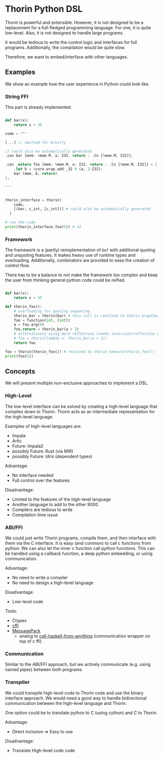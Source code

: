 # Thorin Python DSL

Thorin is powerful and extensible.
However, it is not designed to be a replacement for a full-fledged programming language.
For one, it is quite low-level.
Also, it is not designed to handle large programs.

It would be tedious to write the control logic and interfaces for full programs. 
Additionally, the compilation would be quite slow.

Therefore, we want to embed/interface with other languages.

## Examples

We show an example how the user experience in Python could look like.

### String FFI

This part is already implemented.

```python

def bar(x):
    return x + 35

```
```python
code = """
```
```rust
[...] // omitted for brevity

// could also be automatically generated
.con bar [mem: %mem.M, a: I32, return : .Cn [%mem.M, I32]];

.con .extern foo [mem: %mem.M, a: I32, return : .Cn [%mem.M, I32]] = {
    .let b = %core.wrap.add _32 0 (a, 2:I32);
    bar (mem, b, return)
};
```
```python
"""
```
```python

thorin_interface = thorin(
    code, 
    [(bar, c_int, [c_int])] # could also be automatically generated
  )

# run the code
print(thorin_interface.foo(5)) # 42
```

### Framework

The framework is a (partly) reimplementation of `Def` with
additional quoting and unquoting features.
It makes heavy use of runtime types and overloading.
Additionally, combinators are provided to ease the creation of control flow.

There has to be a balance to not make the framework too complex
and keep the user from thinking general python code could be reified.

```python

def bar(x):
    return x + 35

def thorin_foo():
    # overloading for quoting unquoting
    thorin_bar = thorin(bar) # this call is resolved to thorin_wrap(bar)
    foo = function(int, [int])
    a = foo.arg(0)
    foo.return = thorin_bar(a + 2)
    # alternatively using more reflection (needs inversion/reflection of lambda terms)
    # foo = thorin(lambda a: thorin_bar(a + 2))
    return foo

foo = thorin(thorin_foo()) # resolved to thorin_execute(thorin_foo())
print(foo(5))
```

## Concepts

We will present multiple non-exclusive approaches to implement a DSL.

### High-Level

The low-level interface can be solved by creating a high-level language that compiles down to Thorin.
Thorin acts as an intermediate representation for the high-level language.

Examples of high-level languages are:
* Impala
* Artic
* Future: Impala2
* possibly Future: Rust (via MIR)
* possibly Future: Idris (dependent types)

Advantage:
* No interface needed
* Full control over the features

Disadvantage:
* Limited to the features of the high-level language
* Another language to add to the other 9000
* Compilers are tedious to write
* Compilation time issue

### ABI/FFI

We could just write Thorin programs, compile them, and then interface with them via the C interface.
It is easy (and common) to call c functions from python. 
We can also let the inner c function call python functions. This can be handled using a callback function, a deep python embedding, or using communication.

Advantage:
* No need to write a compiler
* No need to design a high-level language

Disadvantage:
* Low-level code

Tools:
* Ctypes
* [cffi](https://cffi.readthedocs.io/en/latest/overview.html)
* [MessagePack](https://msgpack.org/)
  * analog to [call-haskell-from-anything](https://github.com/nh2/call-haskell-from-anything) (communication wrapper on top of c ffi)

### Communication

Similar to the ABI/FFI approach, but we actively communicate (e.g. using named pipes)
between both programs.

### Transpiler

We could transpile high-level code to Thorin code and use the binary interface approach.
We would need a good way to handle bidirectional communication between the high-level language and Thorin.

One option could be to translate python to C (using cython) and C to Thorin.

Advantage:
* Direct inclusion => Easy to use

Disadvantage:
* Translate High-level code code
